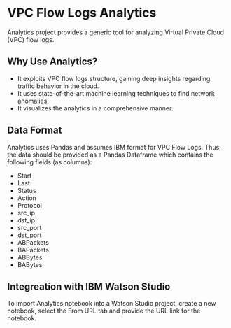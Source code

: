 # VPC Flow Logs Analytics
Analytics project provides a generic tool for analyzing Virtual Private Cloud (VPC) flow logs. 

## Why Use Analytics?
* It exploits VPC flow logs structure, gaining deep insights regarding traffic behavior in the cloud.
* It uses state-of-the-art machine learning techniques to find network anomalies.
* It visualizes the analytics in a comprehensive manner.

## Data Format
Analytics uses Pandas and assumes IBM format for VPC Flow Logs. Thus, the data should be provided as a Pandas Dataframe which contains the following fields (as columns):
- Start
- Last
- Status
- Action
- Protocol
- src_ip
- dst_ip
- src_port
- dst_port
- ABPackets
- BAPackets
- ABBytes
- BABytes

## Integreation with IBM Watson Studio
To import Analytics notebook into a Watson Studio project, create a new notebook, select the From URL tab and provide the URL link for the notebook.
